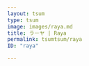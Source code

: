 ```yaml
---
layout: tsum
type: tsum
image: images/raya.md
title: ラーヤ | Raya
permalink: tsumtsum/raya
ID: "raya"

---
```


